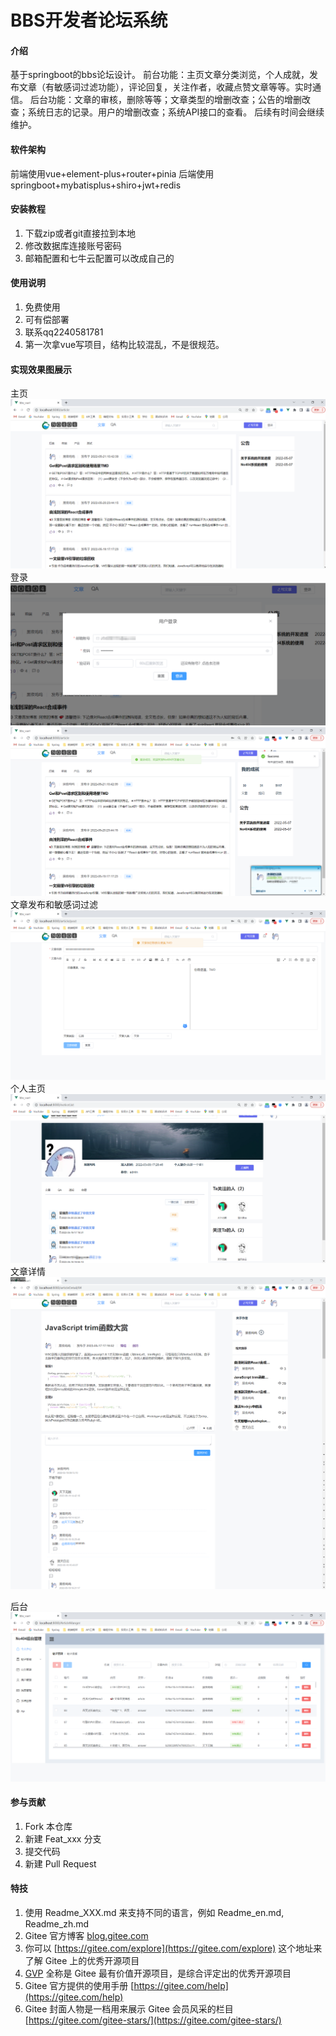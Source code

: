 # BBS开发者论坛系统

#### 介绍
基于springboot的bbs论坛设计。
前台功能：主页文章分类浏览，个人成就，发布文章（有敏感词过滤功能），评论回复，关注作者，收藏点赞文章等等。实时通信。
后台功能：文章的审核，删除等等；文章类型的增删改查；公告的增删改查；系统日志的记录。用户的增删改查；系统API接口的查看。
后续有时间会继续维护。
#### 软件架构
前端使用vue+element-plus+router+pinia 后端使用springboot+mybatisplus+shiro+jwt+redis
#### 安装教程
1.  下载zip或者git直接拉到本地
2.  修改数据库连接账号密码
3.  邮箱配置和七牛云配置可以改成自己的

#### 使用说明

1. 免费使用
2. 可有偿部署
3. 联系qq2240581781
4. 第一次拿vue写项目，结构比较混乱，不是很规范。

#### 实现效果图展示
主页
![img.png](img.png)
登录
![img_1.png](img_1.png)
![img_2.png](img_2.png)
文章发布和敏感词过滤
![img_3.png](img_3.png)
个人主页
![img_4.png](img_4.png)
文章详情
![img_5.png](img_5.png)

后台
![img_6.png](img_6.png)
#### 参与贡献

1.  Fork 本仓库
2.  新建 Feat_xxx 分支
3.  提交代码
4.  新建 Pull Request

#### 特技

1.  使用 Readme\_XXX.md 来支持不同的语言，例如 Readme\_en.md, Readme\_zh.md
2.  Gitee 官方博客 [blog.gitee.com](https://blog.gitee.com)
3.  你可以 [https://gitee.com/explore](https://gitee.com/explore) 这个地址来了解 Gitee 上的优秀开源项目
4.  [GVP](https://gitee.com/gvp) 全称是 Gitee 最有价值开源项目，是综合评定出的优秀开源项目
5.  Gitee 官方提供的使用手册 [https://gitee.com/help](https://gitee.com/help)
6.  Gitee 封面人物是一档用来展示 Gitee 会员风采的栏目 [https://gitee.com/gitee-stars/](https://gitee.com/gitee-stars/)

